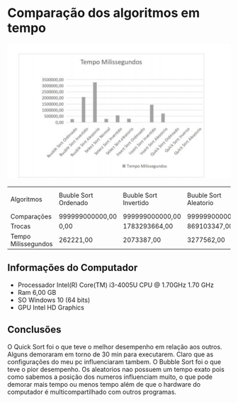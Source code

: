 # Comparação dos algoritmos em tempo
![](imagem.jpg)


| | | | | | | | | | | | | |
|-|-|-|-|-|-|-|-|-|-|-|-|-|
|Algoritmos|Buuble Sort Ordenado|Buuble Sort Invertido|Buuble Sort Aleatorio|Select Sort Normal|Select Sort Invertido|Select Sort aleatorio|Insert Sort Ordenado|insert Sort invertido|insert Sort Aleatorio|Quick Sort Ordenado|Quick Sort Inverso|Quick Sort Aleatorio|
|Comparações|999999000000,00 |999999000000,00 |999999000000,00 |1783293664,00 |1783293664,00 |1783293664,00 |0|499999500000|249977206515,00 |999999|1499999|5557062|
|Trocas|0,00 |1783293664,00 |869103347,00 |0,00 |500000,00 |999987,00 |0|999999|249977206515,00 |0|500000|4557063|
|Tempo Milissegundos|262221,00 |2073387,00 |3277562,00 |276449,00 |576773,00 |290496,00 |343|1443188|713686|495|288|482|



## Informações do Computador
- Processador Intel(R) Core(TM) i3-4005U CPU @ 1.70GHz   1.70 GHz
- Ram 6,00 GB 
- SO Windows 10 (64 bits)
- GPU Intel HD Graphics

## Conclusões 
O Quick Sort foi o que teve o melhor desempenho em relação aos outros. Alguns demoraram em torno de 30 min para executarem. Claro que as configurações do meu pc influenciaram tambem. O Bubble Sort foi o que teve o pior desempenho. Os aleatorios nao possuem um tempo exato pois como sabemos a posição dos numeros influenciam muito, o que pode demorar mais tempo ou menos tempo além de que o hardware do computador é multicompartilhado com outros programas.
